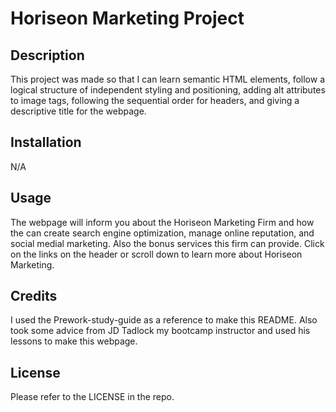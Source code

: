 # Horiseon Marketing Project

## Description

This project was made so that I can learn semantic HTML elements, follow a logical structure of independent styling and positioning, adding alt attributes to image tags, following the sequential order for headers, and giving a descriptive title for the webpage.


## Installation

N/A

## Usage

The webpage will inform you about the Horiseon Marketing Firm and how the can create search engine optimization, manage online reputation, and social medial marketing. Also the bonus services this firm can provide. Click on the links on the header or scroll down to learn more about Horiseon Marketing.

## Credits

I used the Prework-study-guide as a reference to make this README. Also took some advice from JD Tadlock my bootcamp instructor and used his lessons to make this webpage.

## License

Please refer to the LICENSE in the repo.